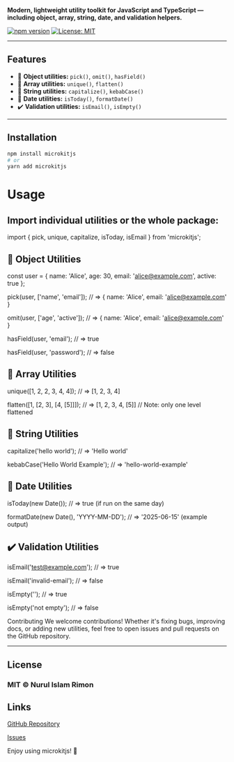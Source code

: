 **Modern, lightweight utility toolkit for JavaScript and TypeScript — including object, array, string, date, and validation helpers.**

[![npm version](https://img.shields.io/npm/v/microkitjs.svg)](https://www.npmjs.com/package/microkitjs)
[![License: MIT](https://img.shields.io/badge/License-MIT-yellow.svg)](https://opensource.org/licenses/MIT)

---

## Features

- 🧠 **Object utilities:** `pick()`, `omit()`, `hasField()`
- 🔢 **Array utilities:** `unique()`, `flatten()`
- 🔡 **String utilities:** `capitalize()`, `kebabCase()`
- 📅 **Date utilities:** `isToday()`, `formatDate()`
- ✔️ **Validation utilities:** `isEmail()`, `isEmpty()`

---

## Installation

```bash
npm install microkitjs
# or
yarn add microkitjs
```

# Usage

## Import individual utilities or the whole package:

import { pick, unique, capitalize, isToday, isEmail } from 'microkitjs';

## 🧠 Object Utilities

const user = { name: 'Alice', age: 30, email: 'alice@example.com', active: true };

pick(user, ['name', 'email']);
// => { name: 'Alice', email: 'alice@example.com' }

omit(user, ['age', 'active']);
// => { name: 'Alice', email: 'alice@example.com' }

hasField(user, 'email');
// => true

hasField(user, 'password');
// => false

## 🔢 Array Utilities

unique([1, 2, 2, 3, 4, 4]);
// => [1, 2, 3, 4]

flatten([1, [2, 3], [4, [5]]]);
// => [1, 2, 3, 4, [5]] // Note: only one level flattened

## 🔡 String Utilities

capitalize('hello world');
// => 'Hello world'

kebabCase('Hello World Example');
// => 'hello-world-example'

## 📅 Date Utilities

isToday(new Date());
// => true (if run on the same day)

formatDate(new Date(), 'YYYY-MM-DD');
// => '2025-06-15' (example output)

## ✔️ Validation Utilities

isEmail('test@example.com');
// => true

isEmail('invalid-email');
// => false

isEmpty('');
// => true

isEmpty('not empty');
// => false

Contributing
We welcome contributions! Whether it's fixing bugs, improving docs, or adding new utilities, feel free to open issues and pull requests on the GitHub repository.

---

## License

### MIT © Nurul Islam Rimon

## Links

[GitHub Repository](https://github.com/nurulislamrimon/microkitjs)

[Issues](https://github.com/nurulislamrimon/microkitjs/issues)

Enjoy using microkitjs! 🚀
